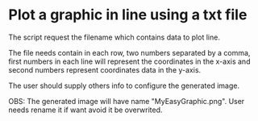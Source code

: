 # Plot a graphic in line using a txt file

The script request the filename which contains data to plot line.

The file needs contain in each row, two numbers separated by a comma, first
numbers in each line will represent the coordinates in the x-axis and second
numbers represent coordinates data in the y-axis.

The user should supply others info to configure the generated image.

OBS: The generated image will have name "MyEasyGraphic.png". User needs rename it
if want avoid it be overwrited.